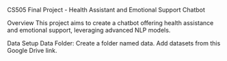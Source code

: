 CS505 Final Project - Health Assistant and Emotional Support Chatbot

Overview
This project aims to create a chatbot offering health assistance and emotional support, leveraging advanced NLP models.

Data Setup
Data Folder:
Create a folder named data.
Add datasets from this Google Drive link.
